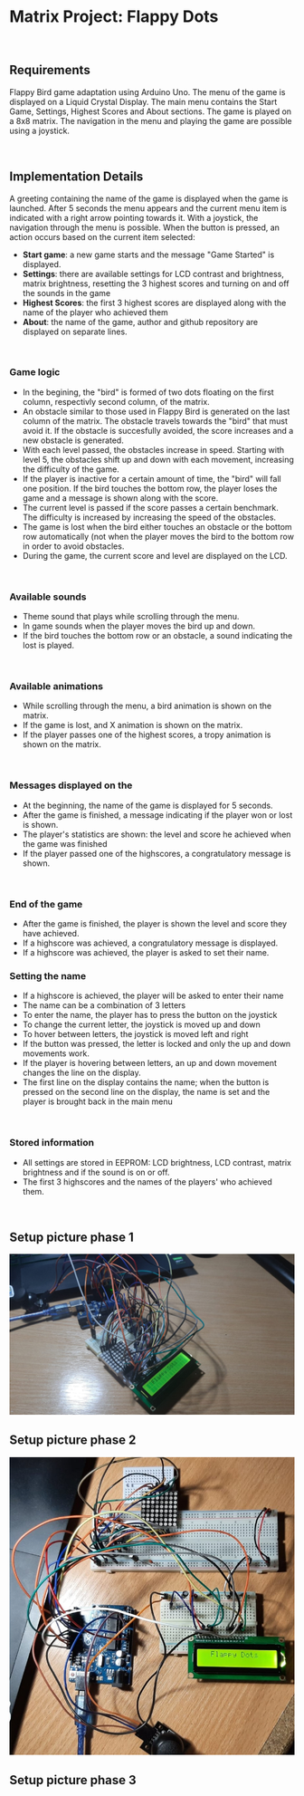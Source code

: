 # Matrix Project: Flappy Dots
<br/>

## Requirements

Flappy Bird game adaptation using Arduino Uno. 
The menu of the game is displayed on a Liquid Crystal Display. The main menu contains the Start Game, Settings, Highest Scores and About sections. 
The game is played on a 8x8 matrix.
The navigation in the menu and playing the game are possible using a joystick. 

<br/>

## Implementation Details

A greeting containing the name of the game is displayed when the game is launched. After 5 seconds the menu appears and the current menu item is indicated with a right arrow pointing towards it. With a joystick, the navigation through the menu is possible. When the button is pressed, an action occurs based on the current item selected: 

- **Start game**: a new game starts and the message "Game Started" is displayed.
- **Settings**: there are available settings for LCD contrast and brightness, matrix brightness, resetting the 3 highest scores and turning on and off the sounds in the game
- **Highest Scores**: the first 3 highest scores are displayed along with the name of the player who achieved them
- **About**: the name of the game, author and github repository are displayed on separate lines. 

<br/>

### Game logic
- In the begining, the "bird" is formed of two dots floating on the first column, respectivly second column, of the matrix. 
- An obstacle similar to those used in Flappy Bird is generated on the last column of the matrix. The obstacle travels towards the "bird" that must avoid it. If the obstacle is succesfully avoided, the score increases and a new obstacle is generated.
- With each level passed, the obstacles increase in speed. Starting with level 5, the obstacles shift up and down with each movement, increasing the difficulty of the game.
- If the player is inactive for a certain amount of time, the "bird" will fall one position. If the bird touches the bottom row, the player loses the game and a message is shown along with the score. 
- The current level is passed if the score passes a certain benchmark. The difficulty is increased by increasing the speed of the obstacles. 
- The game is lost when the bird either touches an obstacle or the bottom row automatically (not when the player moves the bird to the bottom row in order to avoid obstacles.
- During the game, the current score and level are displayed on the LCD.

<br/>

### Available sounds
- Theme sound that plays while scrolling through the menu.
- In game sounds when the player moves the bird up and down.
- If the bird touches the bottom row or an obstacle, a sound indicating the lost is played.

<br/>

### Available animations 
- While scrolling through the menu, a bird animation is shown on the matrix.
- If the game is lost, and X animation is shown on the matrix.
- If the player passes one of the highest scores, a tropy animation is shown on the matrix.

<br/>

### Messages displayed on the 
- At the beginning, the name of the game is displayed for 5 seconds.
- After the game is finished, a message indicating if the player won or lost is shown.
- The player's statistics are shown: the level and score he achieved when the game was finished
- If the player passed one of the highscores, a congratulatory message is shown.

<br/>

### End of the game
- After the game is finished, the player is shown the level and score they have achieved.
- If a highscore was achieved, a congratulatory message is displayed.
- If a highscore was achieved, the player is asked to set their name.

### Setting the name
- If a highscore is achieved, the player will be asked to enter their name
- The name can be a combination of 3 letters
- To enter the name, the player has to press the button on the joystick
- To change the current letter, the joystick is moved up and down
- To hover between letters, the joystick is moved left and right
- If the button was pressed, the letter is locked and only the up and down movements work.
- If the player is hovering between letters, an up and down movement changes the line on the display. 
- The first line on the display contains the name; when the button is pressed on the second line on the display, the name is set and the player is brought back in the main menu

<br/>

### Stored information
- All settings are stored in EEPROM: LCD brightness, LCD contrast, matrix brightness and if the sound is on or off.
- The first 3 highscores and the names of the players' who achieved them.

<br/>

## Setup picture phase 1
![](https://github.com/StefaniaCarutasu/Flappy-Dots/blob/main/setup_pictures/setup_picture_phase1.jpeg)

## Setup picture phase 2
![](https://github.com/StefaniaCarutasu/Flappy-Dots/blob/main/setup_pictures/setup_picture_phase2.jpeg)

## Setup picture phase 3

